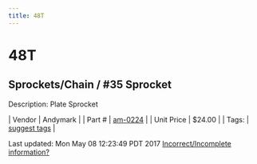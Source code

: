 ```yaml
---
title: 48T
---
```


# 48T
## Sprockets/Chain / #35 Sprocket
Description: 	Plate Sprocket 

| Vendor | Andymark | 
| Part # | [am-0224](http://www.andymark.com/Sprocket-p/am-0224.htm) | 
| Unit Price | $24.00 | 
| Tags: | [suggest tags](https://docs.google.com/forms/d/e/1FAIpQLSeWyY8v3RgOty-MyWmh9U0iivNYN_molChYyS-0U-o-kOAv_g/viewform) | 

Last updated: Mon May 08 12:23:49 PDT 2017
 [Incorrect/Incomplete information?](https://docs.google.com/forms/d/e/1FAIpQLSeWyY8v3RgOty-MyWmh9U0iivNYN_molChYyS-0U-o-kOAv_g/viewform)